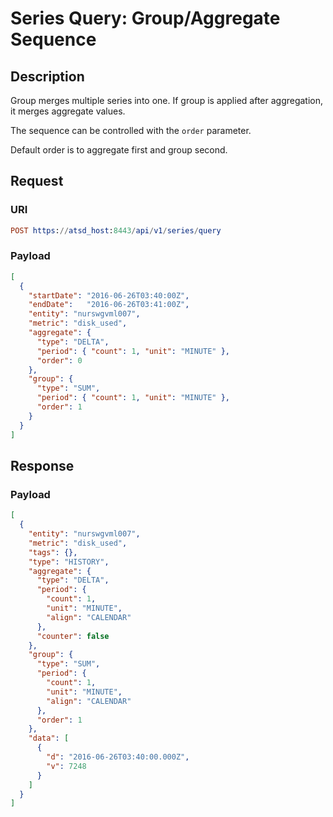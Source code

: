 # Series Query: Group/Aggregate Sequence

## Description

Group merges multiple series into one. If group is applied after aggregation, it merges aggregate values.

The sequence can be controlled with the `order` parameter.

Default order is to aggregate first and group second.

## Request

### URI

```elm
POST https://atsd_host:8443/api/v1/series/query
```

### Payload

```json
[
  {
    "startDate": "2016-06-26T03:40:00Z",
    "endDate":   "2016-06-26T03:41:00Z",
    "entity": "nurswgvml007",
    "metric": "disk_used",
    "aggregate": {
      "type": "DELTA",
      "period": { "count": 1, "unit": "MINUTE" },
      "order": 0
    },
    "group": {
      "type": "SUM",
      "period": { "count": 1, "unit": "MINUTE" },
      "order": 1
    }
  }
]
```

## Response

### Payload

```json
[
  {
    "entity": "nurswgvml007",
    "metric": "disk_used",
    "tags": {},
    "type": "HISTORY",
    "aggregate": {
      "type": "DELTA",
      "period": {
        "count": 1,
        "unit": "MINUTE",
        "align": "CALENDAR"
      },
      "counter": false
    },
    "group": {
      "type": "SUM",
      "period": {
        "count": 1,
        "unit": "MINUTE",
        "align": "CALENDAR"
      },
      "order": 1
    },
    "data": [
      {
        "d": "2016-06-26T03:40:00.000Z",
        "v": 7248
      }
    ]
  }
]
```
